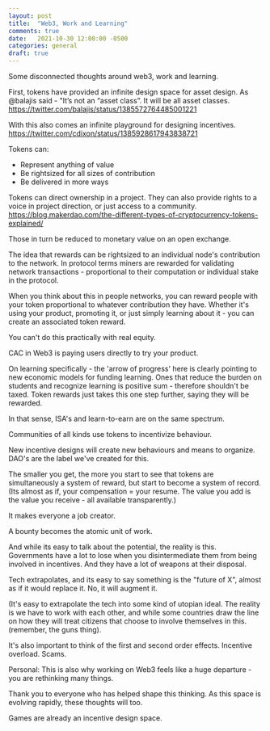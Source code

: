 ```yaml
---
layout: post
title:  "Web3, Work and Learning"
comments: true
date:   2021-10-30 12:00:00 -0500
categories: general
draft: true
---
```


Some disconnected thoughts around web3, work and learning.

First, tokens have provided an infinite design space for asset design. As @balajis said - "It’s not an “asset class”. It will be all asset classes. https://twitter.com/balajis/status/1385572764485001221

With this also comes an infinite playground for designing incentives. 
https://twitter.com/cdixon/status/1385928617943838721



Tokens can:
- Represent anything of value
- Be rightsized for all sizes of contribution
- Be delivered in more ways


Tokens can direct ownership in a project. They can also provide rights to a voice in project direction, or just access to a community. https://blog.makerdao.com/the-different-types-of-cryptocurrency-tokens-explained/

Those in turn be reduced to monetary value on an open exchange. 


The idea that rewards can be rightsized to an individual node's contribution to the network. In protocol terms miners are rewarded for validating network transactions - proportional to their computation or individual stake in the protocol. 

When you think about this in people networks, you can reward people with your token proportional to whatever contribution they have. Whether it's using your product, promoting it, or just simply learning about it - you can create an associated token reward. 

You can't do this practically with real equity. 

CAC in Web3 is paying users directly to try your product. 


On learning specifically - the 'arrow of progress' here is clearly pointing to new economic models for funding learning. Ones that reduce the burden on students and recognize learning is positive sum - therefore shouldn't be taxed. Token rewards just takes this one step further, saying they will be rewarded.

In that sense, ISA's and learn-to-earn are on the same spectrum. 













Communities of all kinds use tokens to incentivize behaviour. 



New incentive designs will create new behaviours and means to organize. DAO's are the label we've created for this. 



The smaller you get, the more you start to see that tokens are simultaneously a system of reward, but start to become a system of record. 
(Its almost as if, your compensation = your resume. The value you add is the value you receive - all available transparently.)










It makes everyone a job creator.


A bounty becomes the atomic unit of work.




And while its easy to talk about the potential, the reality is this. Governments have a lot to lose when you disintermediate them from being involved in incentives. And they have a lot of weapons at their disposal.


Tech extrapolates, and its easy to say something is the "future of X", almost as if it would replace it. No, it will augment it.

(It's easy to extrapolate the tech into some kind of utopian ideal. The reality is we have to work with each other, and while some countries draw the line on how they will treat citizens that choose to involve themselves in this. (remember, the guns thing). 


It's also important to think of the first and second order effects. Incentive overload. Scams. 
 



Personal: This is also why working on Web3 feels like a huge departure - you are rethinking many things. 


Thank you to everyone who has helped shape this thinking. As this space is evolving rapidly, these thoughts will too. 


Games are already an incentive design space.



 





